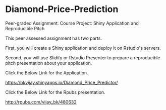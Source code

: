# Diamond-Price-Prediction

Peer-graded Assignment: Course Project: Shiny Application and Reproducible Pitch

This peer assessed assignment has two parts.

First, you will create a Shiny application and deploy it on Rstudio's servers.

Second, you will use Slidify or Rstudio Presenter to prepare a reproducible pitch presentation about your application.

Click the Below Link for the Application.

https://bkvijay.shinyapps.io/Diamond_Price_Predictor/

Click the Below Link for the Rpubs presentation.

http://rpubs.com/vijay_bk/480632
